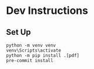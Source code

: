 # Dev Instructions


## Set Up

```shell
python -m venv venv
venv\Scripts\activate
python -m pip install .[pdf]
pre-commit install
```

